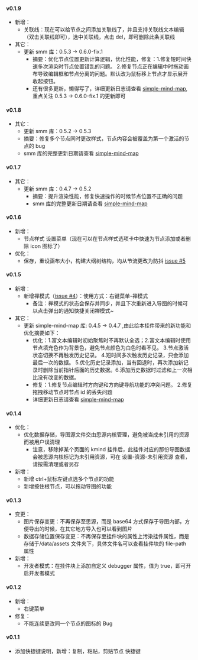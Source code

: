 #### v0.1.9

-   新增：
    -   关联线：现在可以给节点之间添加关联线了，并且支持关联线文本编辑（双击关联线即可），选中关联线，点击 del，即可删除此条关联线
-   其它：
    -   更新 smm 库：0.5.3 -> 0.6.0-fix.1
        -   摘要：优化节点位置更新计算逻辑，优化性能，修复：1.修复短时间快速多次渲染时节点位置错乱的问题。 2.修复节点正在编辑中时拖动画布导致编辑框和节点分离的问题。默认改为鼠标移上节点才显示展开收起按钮。
        -   还有很多更新，懒得写了，详细更新日志请查看 [simple-mind-map](https://wanglin2.github.io/mind-map/#/doc/zh/changelog),重点关注 0.5.3 -> 0.6.0-fix.1 的更新即可

#### v0.1.8

-   其它：
    -   更新 smm 库：0.5.2 -> 0.5.3
    -   摘要：修复多个节点同时更改样式，节点内容会被覆盖为第一个激活的节点的 bug
    -   smm 库的完整更新日期请查看 [simple-mind-map](https://wanglin2.github.io/mind-map/#/doc/zh/changelog)

#### v0.1.7

-   其它：
    -   更新 smm 库：0.4.7 -> 0.5.2
        -   摘要：提升渲染性能，修复快速操作的时候节点位置不正确的问题
        -   smm 库的完整更新日期请查看 [simple-mind-map](https://wanglin2.github.io/mind-map/#/doc/zh/changelog)

#### v0.1.6

-   新增：
    -   节点样式 设置菜单（现在可以在节点样式选项卡中快速为节点添加或者删除 icon 图标了）
-   优化：
    -   保存，重设画布大小，构建大纲树结构，均从节流更改为防抖 [issue #5](https://github.com/suka233/siyuan-Kmind/issues/5)

#### v0.1.5

-   新增：
    -   新增禅模式（[issue #4](https://github.com/suka233/siyuan-Kmind/issues/4)）：使用方式：右键菜单-禅模式
        -   备注：禅模式的状态会保存并同步，并且下次重新进入导图的时候可以点击弹出的通知快捷关闭禅模式~
-   其它：
    -   更新 simple-mind-map 库: 0.4.5 -> 0.4.7 ,由此给本挂件带来的新功能和优化摘要如下：
        -   优化：1.富文本编辑时初始聚焦时不再默认全选；2.富文本编辑时使用节点填充色作为背景色，避免节点颜色为白色时看不见。 3.节点激活状态切换不再触发历史记录。 4.短时间多次触发历史记录，只会添加最后一次的数据。 5.优化历史记录添加，当有回退时，再次添加新记录时删除当前指针后面的历史数据。6.添加历史数据时过滤和上一次相比没有改变的数据。
        -   修复：1.修复节点编辑时方向键和方向键导航功能的冲突问题。 2.修复拖拽移动节点时节点 id 的丢失问题
        -   详细更新日志请查看 [simple-mind-map](https://wanglin2.github.io/mind-map/#/doc/zh/changelog)

#### v0.1.4

-   优化：
    -   优化数据存储，导图源文件交由思源内核管理，避免被当成未引用的资源而被用户误清理
        -   注意，移除掉某个页面的 kmind 挂件后，此挂件对应的那份导图数据会被思源内核标记为未引用资源，可在 设置-资源-未引用资源 查看，请按需清理或者另存
-   新增：
    -   新增 ctrl+鼠标左键点选多个节点的功能
    -   新增按住根节点，可以拖动导图的功能

#### v0.1.3

-   变更：
    -   图片保存变更：不再保存至思源，而是 base64 方式保存于导图内部，方便导出的时候，在其它地方导入也可以看到图片
    -   数据存储位置保存变更：不再保存至挂件块的属性上污染挂件属性，而是存储于/data/assets 文件夹下，具体文件名可以查看挂件块的 file-path 属性
-   新增：
    -   开发者模式：在挂件块上添加自定义 debugger 属性，值为 true，即可开启开发者模式

#### v0.1.2

-   新增：
    -   右键菜单
-   修复：
    -   不能连续更改同一个节点的图标的 Bug

#### v0.1.1

-   添加快捷键说明，新增：复制，粘贴，剪贴节点 快捷键
